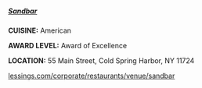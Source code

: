 
<h5><a href="//www.lessings.com/corporate/restaurants/venue/sandbar" target="_blank" onclick="ga('send', 'event', 'OutBoundLinks', '//www.lessings.com/corporate/restaurants/venue/sandbar', 'Sandbar');">Sandbar</a></h5>

**CUISINE:** American

**AWARD LEVEL:** Award of Excellence

**LOCATION:** 55 Main Street, Cold Spring Harbor, NY 11724

<a href="//www.lessings.com/corporate/restaurants/venue/sandbar" target="_blank" onclick="ga('send', 'event', 'OutBoundLinks', '//www.lessings.com/corporate/restaurants/venue/sandbar', 'Sandbar');">lessings.com/corporate/restaurants/venue/sandbar</a>

